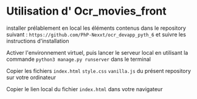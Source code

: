 # Utilisation d' Ocr_movies_front

installer prélablement en local les éléments contenus dans le repository suivant :
`https://github.com/PhP-Nexxt/ocr_devapp_pyth_6` et suivre les instructions d'installation

Activer l'environnement virtuel, puis lancer le serveur local en utilisant la commande 
`python3 manage.py runserver` dans le terminal


Copier les fichiers `index.html` `style.css` `vanilla.js` du présent repository sur votre ordinateur

Copier le lien local du fichier `index.html` dans votre navigateur




